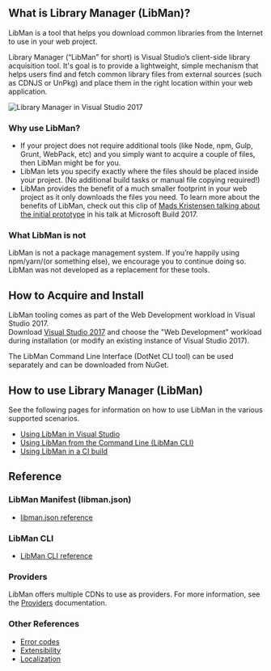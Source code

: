 ## What is Library Manager (LibMan)?

LibMan is a tool that helps you download common libraries from the Internet to use in your web project.

Library Manager (“LibMan” for short) is Visual Studio’s client-side library acquisition tool. It's goal is to provide a lightweight, simple mechanism that helps users find and fetch common library files from external sources (such as CDNJS or UnPkg) and place them in the right location within your web application.

![Library Manager in Visual Studio 2017](https://user-images.githubusercontent.com/17131343/41626712-fb1e273a-73d1-11e8-84b4-fe623d067143.png)

### Why use LibMan?
* If your project does not require additional tools (like Node, npm, Gulp, Grunt, WebPack, etc) and you simply want to acquire a couple of files, then LibMan might be for you.
* LibMan lets you specify exactly where the files should be placed inside your project. (No additional build tasks or manual file copying required!)
* LibMan provides the benefit of a much smaller footprint in your web project as it only downloads the files you need.
To learn more about the benefits of LibMan, check out this clip of [Mads Kristensen talking about the initial prototype](https://channel9.msdn.com/Events/Build/2017/B8073#time=43m34s) in his talk at Microsoft Build 2017.

### What LibMan is not
LibMan is not a package management system. If you’re happily using npm/yarn/(or something else), we encourage you to continue doing so. LibMan was not developed as a replacement for these tools.

## How to Acquire and Install

LibMan tooling comes as part of the Web Development workload in Visual Studio 2017.<br>
Download [Visual Studio 2017](https://www.visualstudio.com/vs/) and choose the "Web Development" workload during installation (or modify an existing instance of Visual Studio 2017).

The LibMan Command Line Interface (DotNet CLI tool) can be used separately and can be downloaded from NuGet.

## How to use Library Manager (LibMan)

See the following pages for information on how to use LibMan in the various supported scenarios.

- [Using LibMan in Visual Studio](Using-LibMan-in-Visual-Studio)
- [Using LibMan from the Command Line (LibMan CLI)](Using-LibMan-CLI)
- [Using LibMan in a CI build](Using-LibMan-in-a-CI-Build)

## Reference

### LibMan Manifest (libman.json)
- [libman.json reference](libman.json-reference)

### LibMan CLI
- [LibMan CLI reference](LibMan-CLI-Reference)

### Providers
LibMan offers multiple CDNs to use as providers.  For more information, see the [Providers](Providers) documentation.

### Other References
- [Error codes](error-codes)
- [Extensibility](Extensibility)
- [Localization](Localization)